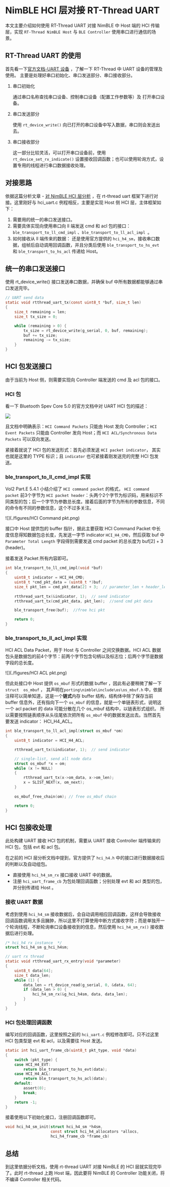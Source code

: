 # NimBLE HCI 层对接 RT-Thread UART

本文主要介绍如何使用 RT-Thread UART 对接 NimBLE 中 Host 端的 HCI 传输层，实现 `RT-Thread NimBLE Host` 与 `BLE Controller` 使用串口进行通信的场景。

## RT-Thread UART 的使用

首先看一下[官方文档-UART 设备](https://www.rt-thread.org/document/site/#/rt-thread-version/rt-thread-standard/programming-manual/device/uart/uart_v1/uart) ，了解一下 RT-Thread 中 UART 设备的管理及使用。
主要是处理好串口初始化、串口发送部分、串口接收部分。

1.  串口初始化

    通过串口名称查找串口设备、控制串口设备（配置工作参数等）及 打开串口设备。

2.  串口发送部分

    使用 `rt_device_write()` 向已打开的串口设备中写入数据，串口则会发送出去。

3.  串口接收部分

    这一部分比较灵活，可以打开串口设备前，使用 `rt_device_set_rx_indicate()` 设置接收回调函数；也可以使用轮询方式，设置专用的线程进行串口数据接收处理。

## 对接思路

依据这篇分析文章 - [对 NimBLE HCI 层分析](https://club.rt-thread.org/ask/article/35d46365ec589940.html) ，在 rt-thread uart 框架下进行对接。这里刚好与 hci_uart.c 例程相反，主要是实现 Host 侧 HCI 层，主体框架如下：

1.  需要用的统一的串口发送接口。
2.  需要具体实现向使用串口向 ll 端发送 cmd 和 acl 包的接口：`ble_transport_to_ll_cmd_impl` 、`ble_transport_to_ll_acl_impl `。
3.  如何接收从 ll 端传来的数据： 还是使用官方提供的 `hci_h4_sm`，接收串口数据，组帧后自动调用回调函数，并且分类后使用 `ble_transport_to_hs_evt` 和 `ble_transport_to_hs_acl` 传递给 Host。

## 统一的串口发送接口

使用 rt_device_write() 接口发送串口数据，并确保 buf 中所有数据都能够通过串口发送完毕。

```c
// UART send data
static void rtthread_uart_tx(const uint8_t *buf, size_t len)
{
    size_t remaining = len;
    size_t tx_size = 0;

    while (remaining > 0) {
        tx_size = rt_device_write(g_serial, 0, buf, remaining);
        buf += tx_size;
        remaining -= tx_size;
    }
}
```

## HCI 包发送接口

由于当前为 Host 侧，则需要实现向 Controller 端发送的 cmd 及 acl 包的接口。

### HCI 包

看一下 Bluetooth Spev Core 5.0 的官方文档中对 UART HCI 包的描述：

![](./figures/HCI.png)

且文档中明确表示：`HCI Command Packets` 只能由 Host 发向 Controller；`HCI Event Packets` 只能由 Controller 发向 Host；而
`HCI ACL/Synchronous Data Packets` 可以双向发送。

紧接着就说了 HCI 包的发送形式：首先必须发送 `HCI packet indicator`， 其实也就是这里的 TYPE 标识；且 `indicator` 也可紧接着刚发送完的完整 HCI 包发送。

### ble_transport_to_ll_cmd_impl 实现

Vol2 Part.E 5.4.1 小结介绍了 `HCI command packet` 的格式， `HCI command packet` 前3个字节为 `HCI packet header`：头两个2个字节为标识码，用来标识不同类型的包；后一个字节为参数总长度。接着后面的字节为所有的参数信息，不同的命令有不同的参数信息，这个不过多关注。

![](./figures/HCI Command pkt.png)

接口中 Host 提供包的 buffer 指针，据此主要获取 HCI Command Packet 中长度信息得知数据包总长度，先发送一字节 indicator `HCI_H4_CMD`，然后获取 buf 中 `Parameter Total Length` 字段得到需要发送 cmd packet 的总长度为 buf[2] + 3 (header)。

接着发送 Packet 所有内容即可。

```c
int ble_transport_to_ll_cmd_impl(void *buf)
{
    uint8_t indicator = HCI_H4_CMD;
    uint8_t *cmd_pkt_data = (uint8_t *)buf;
    size_t pkt_len = cmd_pkt_data[2] + 3;  // parameter_len + header_len(3) 
    
    rtthread_uart_tx(&indicator, 1);  // send indicator
    rtthread_uart_tx(cmd_pkt_data, pkt_len);  //send cmd pkt data

    ble_transport_free(buf);  //free hci pkt 

    return 0;
}
```

### ble_transport_to_ll_acl_impl 实现

HCI ACL Data Packet，用于 Host 与 Controller 之间交换数据。HCI ACL 数据包头是数据包的前4个字节：前两个字节包含句柄以及标志位；后两个字节是数据字段的总长度。

![](./figures/HCI ACL pkt.png)

但此处接口中 Host 提供 `os_mbuf` 形式的数据 buffer ，因此有必要稍微了解一下 `struct  os_mbuf` ， 其声明在`porting\nimble\include\os\os_mbuf.h`  中，依据注释可以简单知道，这是一个**链式**内存 buffer 结构，结构体中除了保存当前 buffer 信息外，还有指向下一个 `os_mbuf` 的信息，就是一个单链表形式，说明这一个 acl packet 的 data 可能分散在几个 os_mbuf 结构中，以链表形式组织。
所以需要按照链表顺序从头往尾依次把所有 `os_mbuf` 中的数据发送出去。当然首先要发送 indicator： HCI_H4_ACL。

```c
int ble_transport_to_ll_acl_impl(struct os_mbuf *om)
{
    uint8_t indicator = HCI_H4_ACL;

    rtthread_uart_tx(&indicator, 1);  // send indicator

    // single-list, send all node data
    struct os_mbuf *x = om;
    while (x != NULL)
    {
        rtthread_uart_tx(x->om_data, x->om_len);
        x = SLIST_NEXT(x, om_next);
    }
    
    os_mbuf_free_chain(om); // free os_mbuf chain

    return 0;
}
```



## HCI 包接收处理

此处构建 UART 接收 HCI 包的机制，需要从 UART 接收 Controller 端传输来的 HCI 包，包括 evt 和 acl 包。

在之前的 HCI 层分析文档中提到，官方提供了 `hci_h4.h` 中的接口进行数据接收后的判断以及自动组包。

-   直接使用 `hci_h4_sm_rx` 接口接收 UART 中的数据。
-   注册 `hci_uart_frame_cb` 为包处理回调函数；分别处理 evt 和 acl 类型的包，并分别传递给 Host 。

### 接收 UART 数据

考虑到使用 `hci_h4_sm` 接收数据后，会自动调用相应回调函数，这样会导致接收回调函数调用太多且臃肿，所以这里不打算使用中断方式接收字符；而是单独开一个轮询线程，不断轮询串口设备接收到的信息，然后使用 `hci_h4_sm_rx()` 接收数据后进行处理。

```c
/* hci_h4 rx instance  */
struct hci_h4_sm g_hci_h4sm;

// uart rx thread
static void rtthread_uart_rx_entry(void *parameter)
{
    uint8_t data[64];
    size_t data_len;
    while (1) {
        data_len = rt_device_read(g_serial, 0, &data, 64);
        if (data_len > 0) {
            hci_h4_sm_rx(&g_hci_h4sm, data, data_len);
        }
    }
}
```

### HCI 包处理回调函数

编写对应的回调函数，这里按照之前的 `hci_uart.c` 例程修改即可。只不过这里 HCI 包类型是 evt 和 acl，以及需要往 Host 发送。

```c
static int hci_uart_frame_cb(uint8_t pkt_type, void *data)
{
    switch (pkt_type) {
    case HCI_H4_EVT:
        return ble_transport_to_hs_evt(data);
    case HCI_H4_ACL:
        return ble_transport_to_hs_acl(data);
    default:
        assert(0);
        break;
    }
    return -1;
}
```

接着使用以下初始化接口，注册回调函数即可。

```c
void hci_h4_sm_init(struct hci_h4_sm *h4sm, 
                    const struct hci_h4_allocators *allocs, 
                    hci_h4_frame_cb *frame_cb)
```

## 总结

到这里依据分析文档，使用 rt-thread UART 对接 NimBLE 的 HCI 层就实现完毕了。此时 rt-thread 上跑 Host 端，因此要将 NimBLE 的 Controller 功能关闭，将不编译 Controller 相关代码。